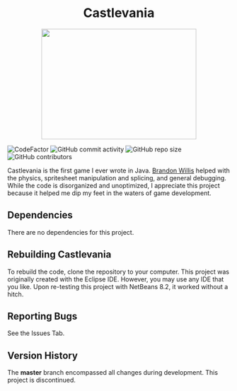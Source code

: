 <h1 align="center">Castlevania</h1>

<p align="center">
  <img width="350" height="250" src="castlevania.gif">
</p>

![CodeFactor](https://www.codefactor.io/repository/github/joshuacrotts/castlevania/badge) ![GitHub commit activity](https://img.shields.io/github/commit-activity/m/JoshuaCrotts/Castlevania) ![GitHub repo size](https://img.shields.io/github/repo-size/JoshuaCrotts/Castlevania) ![GitHub contributors](https://img.shields.io/github/contributors/JoshuaCrotts/Castlevania)

Castlevania is the first game I ever wrote in Java. [Brandon Willis](https://github.com/ballenwillis) helped with the physics, spritesheet manipulation and splicing, and general debugging. While the code is disorganized and unoptimized, I appreciate this project because it helped me dip my feet in the waters of game development.

## Dependencies

There are no dependencies for this project.

## Rebuilding Castlevania

To rebuild the code, clone the repository to your computer. This project was originally created with the Eclipse IDE. However, you may use any IDE that you like. Upon re-testing this project with NetBeans 8.2, it worked without a hitch. 

## Reporting Bugs

See the Issues Tab.

## Version History
The **master** branch encompassed all changes during development. This project is discontinued.

